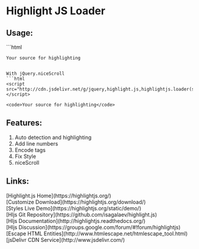 # Highlight JS Loader

<h2>Usage:</h2>
```html
<script src="http://cdn.jsdelivr.net/g/highlight.js,highlightjs.loader(highlightjs.loader.min.js+src/JStyles/railscasts.js)"></script>

<code>Your source for highlighting</code>
```

With jQuery.niceScroll
```html
<script src="http://cdn.jsdelivr.net/g/jquery,highlight.js,highlightjs.loader(src/nicescroll.js+highlightjs.loader.min.js+src/JStyles/railscasts.js)"></script>

<code>Your source for highlighting</code>
```
<h2>Features:</h2>
<ol>
<li>Auto detection and highlighting</li>
<li>Add line numbers</li>
<li>Encode tags</li>
<li>Fix Style</li>
<li>niceScroll</li>
</ol>

<h2>Links:</h2>
[Highlight.js Home](https://highlightjs.org/)<br>
[Customize Download](https://highlightjs.org/download/)<br>
[Styles Live Demo](https://highlightjs.org/static/demo/)<br>
[Hljs Git Repository](https://github.com/isagalaev/highlight.js)<br>
[Hljs Documentation](http://highlightjs.readthedocs.org/)<br>
[Hljs Discussion](https://groups.google.com/forum/#!forum/highlightjs)<br>
[Escape HTML Entities](http://www.htmlescape.net/htmlescape_tool.html)<br>
[jsDelivr CDN Service](http://www.jsdelivr.com/)
